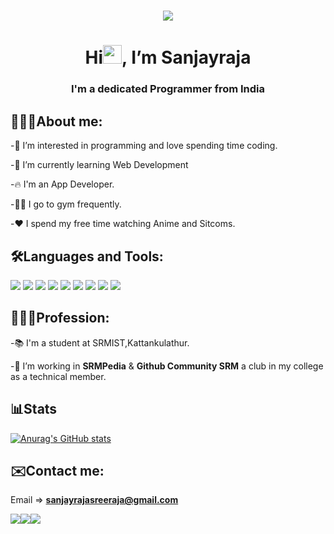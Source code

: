 <h1 align="center"><img src="https://media3.giphy.com/media/qgQUggAC3Pfv687qPC/giphy.gif"></h1>

<h1 align="center"> Hi<img src="https://c.tenor.com/nebZyl8oN7IAAAAi/wave-hello.gif" width=30px>, I’m Sanjayraja</h1>

<h3 align="center"> I'm a dedicated Programmer from India</h3>

## 🙋🏻‍♂️About me:

-👀 I’m interested in programming and love spending time coding.

-🌱 I’m currently learning Web Development

-🔥 I'm an App Developer.

-🏋🏻 I go to gym frequently.

-❤️ I spend my free time watching Anime and Sitcoms.

## 🛠Languages and Tools:
<p align="left">
  <img src="https://img.icons8.com/color/48/000000/html-5--v1.png">
  <img src="https://img.icons8.com/color/48/000000/css3.png">
  <img src="https://img.icons8.com/color/48/000000/bootstrap.png">
  <img src="https://img.icons8.com/color/48/000000/javascript--v1.png">
  <img src="https://img.icons8.com/fluency/48/000000/python.png">
  <img src="https://img.icons8.com/fluency/48/000000/mysql-logo.png">
  <img src="https://img.icons8.com/color/48/000000/flutter.png">
  <img src="https://img.icons8.com/color/48/000000/google-firebase-console.png">
  <img src="https://img.icons8.com/color/48/000000/git.png">
</p>

## 🧑🏻‍💼Profession:

-📚 I'm a student at SRMIST,Kattankulathur.

-💞️ I’m working in <b>SRMPedia</b> & <b>Github Community SRM</b> a club in my college as a technical member.

## 📊Stats

[![Anurag's GitHub stats](https://github-readme-stats.vercel.app/api?username=sanjayrajasreeraja)](https://github.com/anuraghazra/github-readme-stats)

## ✉️Contact me:

Email => **sanjayrajasreeraja@gmail.com**

<a href="https://www.linkedin.com/in/sanjayraja-sreeraja-29413a226/"><img src="https://img.icons8.com/color/48/000000/linkedin.png"></a><a href="https://www.instagram.com/__.sanjayraja.__/"><img src="https://img.icons8.com/fluency/48/000000/instagram-new.png"><a href="https://sanjayrajasreeraja.github.io/PersonalWebsite/#home"><img src="![image](https://user-images.githubusercontent.com/69068704/154444082-ce0372d4-5a45-4c2f-b31a-11fdc7f76a09.png)"></a>



